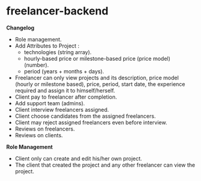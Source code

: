 # freelancer-backend


**Changelog**

* Role management.
* Add Attributes to Project :
    * technologies (string array).
    * hourly-based price or milestone-based price (price model) (number).
    * period (years + months + days).
* Freelancer can only view projects and its description, price model (hourly or milestone based), price, period, start date, the experience required and assign it to       himself/herself.
* Client pay to freelancer after completion.
* Add support team (admins).
* Client interview freelancers assigned.
* Client choose candidates from the assigned freelancers.
* Client may reject assigned freelancers even before interview.
* Reviews on freelancers.
* Reviews on clients.


**Role Management**

* Client only can create and edit his/her own project.
* The client that created the project and any other freelancer can view the project.